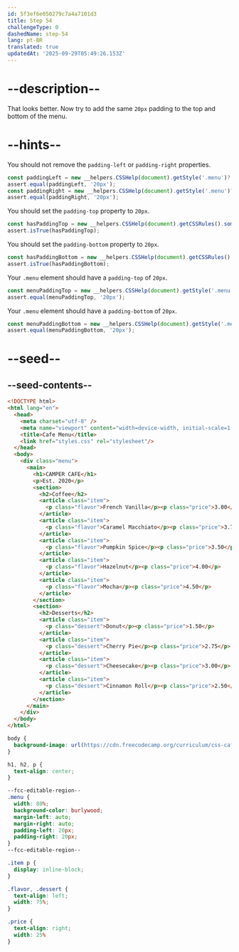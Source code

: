 ```yaml
---
id: 5f3ef6e050279c7a4a7101d3
title: Step 54
challengeType: 0
dashedName: step-54
lang: pt-BR
translated: true
updatedAt: '2025-09-29T05:49:26.153Z'
---
```


# --description--

That looks better. Now try to add the same `20px` padding to the top and bottom of the menu.

# --hints--

You should not remove the `padding-left` or `padding-right` properties.

```js
const paddingLeft = new __helpers.CSSHelp(document).getStyle('.menu')?.getPropertyValue('padding-left');
assert.equal(paddingLeft, '20px');
const paddingRight = new __helpers.CSSHelp(document).getStyle('.menu')?.getPropertyValue('padding-right');
assert.equal(paddingRight, '20px');
```

You should set the `padding-top` property to `20px`.

```js
const hasPaddingTop = new __helpers.CSSHelp(document).getCSSRules().some(x => x.style['padding-top'] === '20px');
assert.isTrue(hasPaddingTop);
```

You should set the `padding-bottom` property to `20px`.

```js
const hasPaddingBottom = new __helpers.CSSHelp(document).getCSSRules().some(x => x.style['padding-top'] === '20px');
assert.isTrue(hasPaddingBottom);
```

Your `.menu` element should have a `padding-top` of `20px`.

```js
const menuPaddingTop = new __helpers.CSSHelp(document).getStyle('.menu')?.getPropertyValue('padding-top');
assert.equal(menuPaddingTop, '20px');
```

Your `.menu` element should have a `padding-bottom` of `20px`.

```js
const menuPaddingBottom = new __helpers.CSSHelp(document).getStyle('.menu')?.getPropertyValue('padding-bottom');
assert.equal(menuPaddingBottom, '20px');
```

# --seed--

## --seed-contents--

```html
<!DOCTYPE html>
<html lang="en">
  <head>
    <meta charset="utf-8" />
    <meta name="viewport" content="width=device-width, initial-scale=1.0" />
    <title>Cafe Menu</title>
    <link href="styles.css" rel="stylesheet"/>
  </head>
  <body>
    <div class="menu">
      <main>
        <h1>CAMPER CAFE</h1>
        <p>Est. 2020</p>
        <section>
          <h2>Coffee</h2>
          <article class="item">
            <p class="flavor">French Vanilla</p><p class="price">3.00</p>
          </article>
          <article class="item">
            <p class="flavor">Caramel Macchiato</p><p class="price">3.75</p>
          </article>
          <article class="item">
            <p class="flavor">Pumpkin Spice</p><p class="price">3.50</p>
          </article>
          <article class="item">
            <p class="flavor">Hazelnut</p><p class="price">4.00</p>
          </article>
          <article class="item">
            <p class="flavor">Mocha</p><p class="price">4.50</p>
          </article>
        </section>
        <section>
          <h2>Desserts</h2>
          <article class="item">
            <p class="dessert">Donut</p><p class="price">1.50</p>
          </article>
          <article class="item">
            <p class="dessert">Cherry Pie</p><p class="price">2.75</p>
          </article>
          <article class="item">
            <p class="dessert">Cheesecake</p><p class="price">3.00</p>
          </article>
          <article class="item">
            <p class="dessert">Cinnamon Roll</p><p class="price">2.50</p>
          </article>
        </section>
      </main>
    </div>
  </body>
</html>
```

```css
body {
  background-image: url(https://cdn.freecodecamp.org/curriculum/css-cafe/beans.jpg);
}

h1, h2, p {
  text-align: center;
}

--fcc-editable-region--
.menu {
  width: 80%;
  background-color: burlywood;
  margin-left: auto;
  margin-right: auto;
  padding-left: 20px;
  padding-right: 20px;
}
--fcc-editable-region--

.item p {
  display: inline-block;
}

.flavor, .dessert {
  text-align: left;
  width: 75%;
}

.price {
  text-align: right;
  width: 25%
}
```

